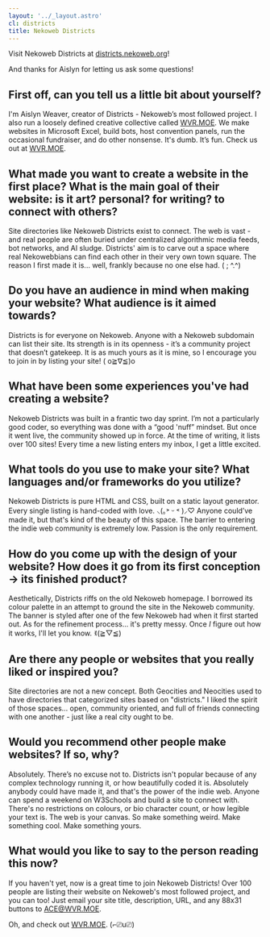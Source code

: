 ```yaml
---
layout: '../_layout.astro'
cl: districts
title: Nekoweb Districts
---
```


Visit Nekoweb Districts at [districts.nekoweb.org](https://districts.nekoweb.org/)!

And thanks for Aislyn for letting us ask some questions!

## First off, can you tell us a little bit about yourself?
I'm Aislyn Weaver, creator of Districts - Nekoweb’s most followed project. I also run a loosely defined creative collective called [WVR.MOE](https://wvr.moe/). We make websites in Microsoft Excel, build bots, host convention panels, run the occasional fundraiser, and do other nonsense. It's dumb. It’s fun. Check us out at [WVR.MOE](https://wvr.moe/).

## What made you want to create a website in the first place? What is the main goal of their website: is it art? personal? for writing? to connect with others?
Site directories like Nekoweb Districts exist to connect. The web is vast - and real people are often buried under centralized algorithmic media feeds, bot networks, and AI sludge. Districts' aim is to carve out a space where real Nekowebbians can find each other in their very own town square. The reason I first made it is... well, frankly because no one else had. ( ; ^.^)

## Do you have an audience in mind when making your website? What audience is it aimed towards?
Districts is for everyone on Nekoweb. Anyone with a Nekoweb subdomain can list their site. Its strength is in its openness - it’s a community project that doesn’t gatekeep. It is as much yours as it is mine, so I encourage you to join in by listing your site! ( o≧∇≦)o

## What have been some experiences you've had creating a website?
Nekoweb Districts was built in a frantic two day sprint. I’m not a particularly good coder, so everything was done with a “good 'nuff” mindset. But once it went live, the community showed up in force. At the time of writing, it lists over 100 sites! Every time a new listing enters my inbox, I get a little excited.

## What tools do you use to make your site? What languages and/or frameworks do you utilize?
Nekoweb Districts is pure HTML and CSS, built on a static layout generator. Every single listing is hand-coded with love. ⸜(｡˃ ᵕ ˂ )⸝♡ Anyone could’ve made it, but that's kind of the beauty of this space. The barrier to entering the indie web community is extremely low. Passion is the only requirement.

## How do you come up with the design of your website? How does it go from its first conception -> its finished product?
Aesthetically, Districts riffs on the old Nekoweb homepage. I borrowed its colour palette in an attempt to ground the site in the Nekoweb community. The banner is styled after one of the few Nekoweb had when it first started out. As for the refinement process... it's pretty messy. Once *I* figure out how it works, I'll let you know. ꉂ(≧▽≦)

## Are there any people or websites that you really liked or inspired you?
Site directories are not a new concept. Both Geocities and Neocities used to have directories that categorized sites based on "districts." I liked the spirit of those spaces... open, community oriented, and full of friends connecting with one another - just like a real city ought to be.

## Would you recommend other people make websites? If so, why?
Absolutely. There’s no excuse not to. Districts isn't popular because of any complex technology running it, or how beautifully coded it is. Absolutely anybody could have made it, and that's the power of the indie web. Anyone can spend a weekend on W3Schools and build a site to connect with. There's no restrictions on colours, or bio character count, or how legible your text is. The web is your canvas. So make something weird. Make something cool. Make something yours.

## What would you like to say to the person reading this now?
If you haven't yet, now is a great time to join Nekoweb Districts! Over 100 people are listing their website on Nekoweb's most followed project, and you can too! Just email your site title, description, URL, and any 88x31 buttons to ACE@WVR.MOE.

Oh, and check out [WVR.MOE](https://wvr.moe/). (⌐⎚u⎚)